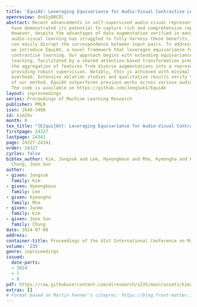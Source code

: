```yaml
---
title: 'EquiAV: Leveraging Equivariance for Audio-Visual Contrastive Learning'
openreview: 8nd1yBRCDl
abstract: Recent advancements in self-supervised audio-visual representation learning
  have demonstrated its potential to capture rich and comprehensive representations.
  However, despite the advantages of data augmentation verified in many learning methods,
  audio-visual learning has struggled to fully harness these benefits, as augmentations
  can easily disrupt the correspondence between input pairs. To address this limitation,
  we introduce EquiAV, a novel framework that leverages equivariance for audio-visual
  contrastive learning. Our approach begins with extending equivariance to audio-visual
  learning, facilitated by a shared attention-based transformation predictor. It enables
  the aggregation of features from diverse augmentations into a representative embedding,
  providing robust supervision. Notably, this is achieved with minimal computational
  overhead. Extensive ablation studies and qualitative results verify the effectiveness
  of our method. EquiAV outperforms previous works across various audio-visual benchmarks.
  The code is available on https://github.com/JongSuk1/EquiAV
layout: inproceedings
series: Proceedings of Machine Learning Research
publisher: PMLR
issn: 2640-3498
id: kim24v
month: 0
tex_title: "{E}qui{AV}: Leveraging Equivariance for Audio-Visual Contrastive Learning"
firstpage: 24327
lastpage: 24341
page: 24327-24341
order: 24327
cycles: false
bibtex_author: Kim, Jongsuk and Lee, Hyeongkeun and Rho, Kyeongha and Kim, Junmo and
  Chung, Joon Son
author:
- given: Jongsuk
  family: Kim
- given: Hyeongkeun
  family: Lee
- given: Kyeongha
  family: Rho
- given: Junmo
  family: Kim
- given: Joon Son
  family: Chung
date: 2024-07-08
address:
container-title: Proceedings of the 41st International Conference on Machine Learning
volume: '235'
genre: inproceedings
issued:
  date-parts:
  - 2024
  - 7
  - 8
pdf: https://raw.githubusercontent.com/mlresearch/v235/main/assets/kim24v/kim24v.pdf
extras: []
# Format based on Martin Fenner's citeproc: https://blog.front-matter.io/posts/citeproc-yaml-for-bibliographies/
---
```

